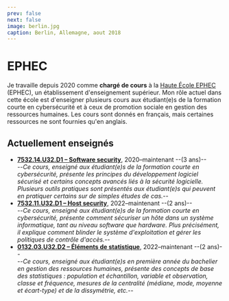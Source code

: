 ```yaml
---
prev: false
next: false
image: berlin.jpg
caption: Berlin, Allemagne, aout 2018
---
```


# EPHEC

Je travaille depuis 2020 comme **chargé de cours** à la [Haute École EPHEC](https://www.ephec.be) (EPHEC), un établissement d'enseignement supérieur. Mon rôle actuel dans cette école est d'enseigner plusieurs cours aux étudiant(e)s de la formation courte en cybersécurité et à ceux de promotion sociale en gestion des ressources humaines. Les cours sont donnés en français, mais certaines ressources ne sont fournies qu'en anglais.

## Actuellement enseignés

- [**7532.14.U32.D1 – Software security**](./softwaresecurity/), 2020–maintenant --(3 ans)--  
  --_Ce cours, enseigné aux étudiant(e)s de la formation courte en cybersécurité, présente les principes du développement logiciel sécurisé et certains concepts avancés liés à la sécurité logicielle. Plusieurs outils pratiques sont présentés aux étudiant(e)s qui peuvent en pratiquer certains sur de simples études de cas._--
- [**7532.11.U32.D1 – Host security**](./hostsecurity/), 2022–maintenant --(2 ans)--  
  --_Ce cours, enseigné aux étudiant(e)s de la formation courte en cybersécurité, présente comment sécuriser un hôte dans un système informatique, tant au niveau software que hardware. Plus précisément, il explique comment blinder le système d'exploitation et gérer les politiques de contrôle d'accès._--
- [**0132.03.U32.D2 – Éléments de statistique**](./statistics/), 2022–maintenant --(2 ans)--  
  --_Ce cours, enseigné aux étudiant(e)s en première année du bachelier en gestion des ressources humaines, présente des concepts de base des statistiques : population et échantillon, variable et observation, classe et fréquence, mesures de la centralité (médiane, mode, moyenne et écart-type) et de la dissymétrie, etc._--
